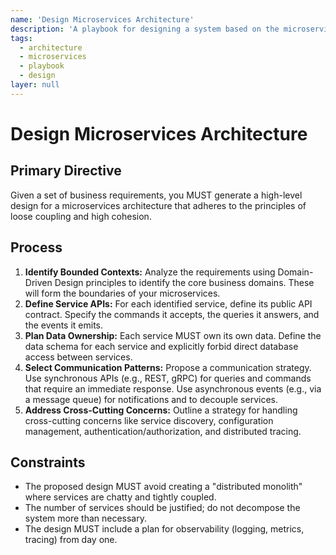 ```yaml
---
name: 'Design Microservices Architecture'
description: 'A playbook for designing a system based on the microservices architectural style.'
tags:
  - architecture
  - microservices
  - playbook
  - design
layer: null
---
```


# Design Microservices Architecture

## Primary Directive

Given a set of business requirements, you MUST generate a high-level design for a microservices architecture that adheres to the principles of loose coupling and high cohesion.

## Process

1.  **Identify Bounded Contexts:** Analyze the requirements using Domain-Driven Design principles to identify the core business domains. These will form the boundaries of your microservices.
2.  **Define Service APIs:** For each identified service, define its public API contract. Specify the commands it accepts, the queries it answers, and the events it emits.
3.  **Plan Data Ownership:** Each service MUST own its own data. Define the data schema for each service and explicitly forbid direct database access between services.
4.  **Select Communication Patterns:** Propose a communication strategy. Use synchronous APIs (e.g., REST, gRPC) for queries and commands that require an immediate response. Use asynchronous events (e.g., via a message queue) for notifications and to decouple services.
5.  **Address Cross-Cutting Concerns:** Outline a strategy for handling cross-cutting concerns like service discovery, configuration management, authentication/authorization, and distributed tracing.

## Constraints

- The proposed design MUST avoid creating a "distributed monolith" where services are chatty and tightly coupled.
- The number of services should be justified; do not decompose the system more than necessary.
- The design MUST include a plan for observability (logging, metrics, tracing) from day one.

